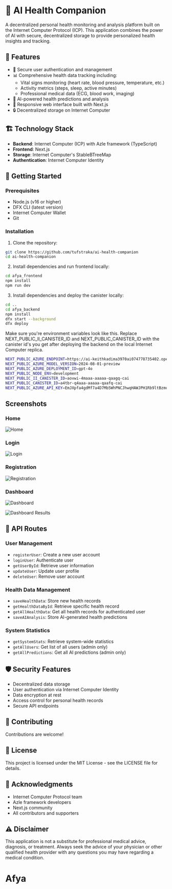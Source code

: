 # 🏥 AI Health Companion

A decentralized personal health monitoring and analysis platform built on the Internet Computer Protocol (ICP). This application combines the power of AI with secure, decentralized storage to provide personalized health insights and tracking.

## 🌟 Features

- 🔐 Secure user authentication and management
- 📊 Comprehensive health data tracking including:
  - Vital signs monitoring (heart rate, blood pressure, temperature, etc.)
  - Activity metrics (steps, sleep, active minutes)
  - Professional medical data (ECG, blood work, imaging)
- 🤖 AI-powered health predictions and analysis
- 📱 Responsive web interface built with Next.js
- 🔒 Decentralized storage on Internet Computer

## 🏗️ Technology Stack

- **Backend**: Internet Computer (ICP) with Azle framework (TypeScript)
- **Frontend**: Next.js
- **Storage**: Internet Computer's StableBTreeMap
- **Authentication**: Internet Computer Identity

## 🚀 Getting Started

### Prerequisites

- Node.js (v16 or higher)
- DFX CLI (latest version)
- Internet Computer Wallet
- Git

### Installation

1. Clone the repository:
```bash
git clone https://github.com/tufstraka/ai-health-companion
cd ai-health-companion
```

2. Install dependencies and run frontend locally:
```bash
cd afya_frontend
npm install
npm run dev
```

3. Install dependencies and deploy the canister locally:
```bash
cd ..
cd afya_backend
npm install
dfx start --background
dfx deploy
```
Make sure you're environment variables look like this. 
Replace NEXT_PUBLIC_II_CANISTER_ID and NEXT_PUBLIC_CANISTER_ID with the canister id's you get after deploying the backend on the local Internet Computer replica.

```bash
NEXT_PUBLIC_AZURE_ENDPOINT=https://ai-keithkadima3970ai074778735402.openai.azure.com/openai/deployments/gpt-4o/chat/completions?api-version=2024-08-01-preview
NEXT_PUBLIC_AZURE_MODEL_VERSION=2024-08-01-preview
NEXT_PUBLIC_AZURE_DEPLOYMENT_ID=gpt-4o
NEXT_PUBLIC_NODE_ENV=development
NEXT_PUBLIC_II_CANISTER_ID=aovwi-4maaa-aaaaa-qaagq-cai
NEXT_PUBLIC_CANISTER_ID=a4tbr-q4aaa-aaaaa-qaafq-cai
NEXT_PUBLIC_AZURE_API_KEY=EmJXpfa4gdMf7a4D7Mb5WhPNCJhwqHAWJPH1Rb9ltBzmqLMq56GtJQQJ99ALACYeBjFXJ3w3AAAAACOG1Yfo
```

## Screenshots

### Home
![Home](assets/home.png) 

### Login 
![Login](assets/login.png)

### Registration
![Registration](assets/register.png)

### Dashboard
![Dashboard](assets/dashboard.png)

![Dashboard Results](assets/dashboardResults.png)

## 🔄 API Routes

### User Management

- `registerUser`: Create a new user account
- `loginUser`: Authenticate user
- `getUserById`: Retrieve user information
- `updateUser`: Update user profile
- `deleteUser`: Remove user account

### Health Data Management

- `saveHealthData`: Store new health records
- `getHealthDataById`: Retrieve specific health record
- `getAllHealthData`: Get all health records for authenticated user
- `saveAIAnalysis`: Store AI-generated health predictions

### System Statistics

- `getSystemStats`: Retrieve system-wide statistics
- `getAllUsers`: Get list of all users (admin only)
- `getAllPredictions`: Get all AI predictions (admin only)


## 🛡️ Security Features

- Decentralized data storage
- User authentication via Internet Computer Identity
- Data encryption at rest
- Access control for personal health records
- Secure API endpoints

## 🤝 Contributing

Contributions are welcome! 

## 📝 License

This project is licensed under the MIT License - see the LICENSE file for details.

## 🙏 Acknowledgments

- Internet Computer Protocol team
- Azle framework developers
- Next.js community
- All contributors and supporters

## ⚠️ Disclaimer

This application is not a substitute for professional medical advice, diagnosis, or treatment. Always seek the advice of your physician or other qualified health provider with any questions you may have regarding a medical condition.
# Afya
